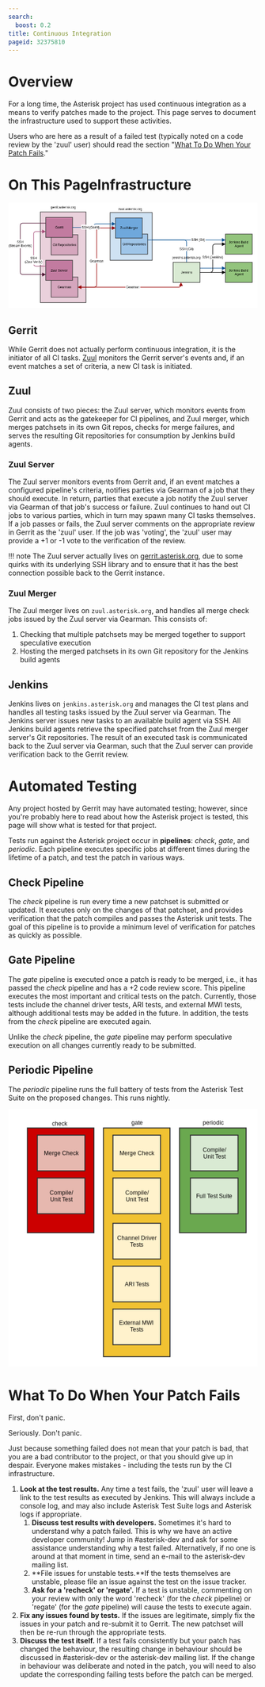 ```yaml
---
search:
  boost: 0.2
title: Continuous Integration
pageid: 32375810
---
```


Overview
========

For a long time, the Asterisk project has used continuous integration as a means to verify patches made to the project. This page serves to document the infrastructure used to support these activities.

Users who are here as a result of a failed test (typically noted on a code review by the 'zuul' user) should read the section "[What To Do When Your Patch Fails](#fixing_patch)."

On This PageInfrastructure
==============

![](Gerrit-Zuul-Jenkins.png)

Gerrit
------

While Gerrit does not actually perform continuous integration, it is the initiator of all CI tasks. [Zuul](#zuul) monitors the Gerrit server's events and, if an event matches a set of criteria, a new CI task is initiated.


Zuul
-----

Zuul consists of two pieces: the Zuul server, which monitors events from Gerrit and acts as the gatekeeper for CI pipelines, and Zuul merger, which merges patchsets in its own Git repos, checks for merge failures, and serves the resulting Git repositories for consumption by Jenkins build agents.

### Zuul Server

The Zuul server monitors events from Gerrit and, if an event matches a configured pipeline's criteria, notifies parties via Gearman of a job that they should execute. In return, parties that execute a job notify the Zuul server via Gearman of that job's success or failure. Zuul continues to hand out CI jobs to various parties, which in turn may spawn many CI tasks themselves. If a job passes or fails, the Zuul server comments on the appropriate review in Gerrit as the 'zuul' user. If the job was 'voting', the 'zuul' user may provide a +1 or -1 vote to the verification of the review.




!!! note 
    The Zuul server actually lives on [gerrit.asterisk.org](https://gerrit.asterisk.org), due to some quirks with its underlying SSH library and to ensure that it has the best connection possible back to the Gerrit instance.

      
[//]: # (end-note)



### Zuul Merger

The Zuul merger lives on `zuul.asterisk.org`, and handles all merge check jobs issued by the Zuul server via Gearman. This consists of:

1. Checking that multiple patchsets may be merged together to support speculative execution
2. Hosting the merged patchsets in its own Git repository for the Jenkins build agents

Jenkins
-------

 Jenkins lives on `jenkins.asterisk.org` and manages the CI test plans and handles all testing tasks issued by the Zuul server via Gearman. The Jenkins server issues new tasks to an available build agent via SSH. All Jenkins build agents retrieve the specified patchset from the Zuul merger server's Git repositories. The result of an executed task is communicated back to the Zuul server via Gearman, such that the Zuul server can provide verification back to the Gerrit review.

Automated Testing
=================

Any project hosted by Gerrit may have automated testing; however, since you're probably here to read about how the Asterisk project is tested, this page will show what is tested for that project.

Tests run against the Asterisk project occur in **pipelines**: *check*, *gate*, and *periodic*. Each pipeline executes specific jobs at different times during the lifetime of a patch, and test the patch in various ways.

Check Pipeline
--------------

The *check* pipeline is run every time a new patchset is submitted or updated. It executes only on the changes of that patchset, and provides verification that the patch compiles and passes the Asterisk unit tests. The goal of this pipeline is to provide a minimum level of verification for patches as quickly as possible.

Gate Pipeline
-------------

The *gate* pipeline is executed once a patch is ready to be merged, i.e., it has passed the *check* pipeline and has a +2 code review score. This pipeline executes the most important and critical tests on the patch. Currently, those tests include the channel driver tests, ARI tests, and external MWI tests, although additional tests may be added in the future. In addition, the tests from the *check* pipeline are executed again.

Unlike the *check* pipeline, the *gate* pipeline may perform speculative execution on all changes currently ready to be submitted.

Periodic Pipeline
-----------------

The *periodic* pipeline runs the full battery of tests from the Asterisk Test Suite on the proposed changes. This runs nightly.

![](Testing-Pipelines.png)


What To Do When Your Patch Fails
=================================

First, don't panic.

Seriously. Don't panic.

Just because something failed does not mean that your patch is bad, that you are a bad contributor to the project, or that you should give up in despair. Everyone makes mistakes - including the tests run by the CI infrastructure.

1. **Look at the test results.** Any time a test fails, the 'zuul' user will leave a link to the test results as executed by Jenkins. This will always include a console log, and may also include Asterisk Test Suite logs and Asterisk logs if appropriate.
	1. **Discuss test results with developers.** Sometimes it's hard to understand why a patch failed. This is why we have an active developer community! Jump in #asterisk-dev and ask for some assistance understanding why a test failed. Alternatively, if no one is around at that moment in time, send an e-mail to the asterisk-dev mailing list.
	2. **File issues for unstable tests.**If the tests themselves are unstable, please file an issue against the test on the issue tracker.
	3. **Ask for a 'recheck' or 'regate'.** If a test is unstable, commenting on your review with only the word 'recheck' (for the *check* pipeline) or 'regate' (for the *gate* pipeline) will cause the tests to execute again.
2. **Fix any issues found by tests.** If the issues are legitimate, simply fix the issues in your patch and re-submit it to Gerrit. The new patchset will then be re-run through the appropriate tests.
3. **Discuss the test itself.** If a test fails consistently but your patch has changed the behaviour, the resulting change in behaviour should be discussed in #asterisk-dev or the asterisk-dev mailing list. If the change in behaviour was deliberate and noted in the patch, you will need to also update the corresponding failing tests before the patch can be merged.
